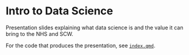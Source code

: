 # Intro to Data Science

Presentation slides explaining what data science is and the value it can bring to the NHS and SCW.

For the code that produces the presentation, see [`index.qmd`](index.qmd).
